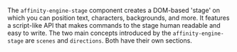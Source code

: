 The `affinity-engine-stage` component creates a DOM-based 'stage' on which you can position text, characters, backgrounds, and more. It features a script-like API that makes commands to the stage human readable and easy to write. The two main concepts introduced by the `affinity-engine-stage` are `scenes` and `directions`. Both have their own sections.
